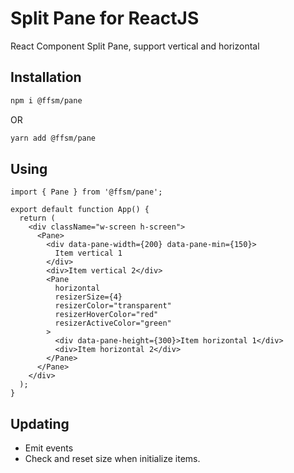 # Split Pane for ReactJS

React Component Split Pane, support vertical and horizontal

## Installation

```bash
npm i @ffsm/pane
```

OR

```bash
yarn add @ffsm/pane
```

## Using

```tsx
import { Pane } from '@ffsm/pane';

export default function App() {
  return (
    <div className="w-screen h-screen">
      <Pane>
        <div data-pane-width={200} data-pane-min={150}>
          Item vertical 1
        </div>
        <div>Item vertical 2</div>
        <Pane
          horizontal
          resizerSize={4}
          resizerColor="transparent"
          resizerHoverColor="red"
          resizerActiveColor="green"
        >
          <div data-pane-height={300}>Item horizontal 1</div>
          <div>Item horizontal 2</div>
        </Pane>
      </Pane>
    </div>
  );
}
```

## Updating

- Emit events
- Check and reset size when initialize items.
